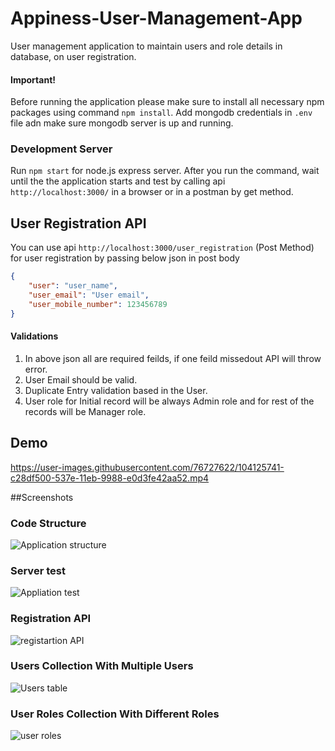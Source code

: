 # Appiness-User-Management-App
User management application to maintain users and role details in database, on user registration.

#### Important!
Before running the application please make sure to install all necessary npm packages using command `npm install`. Add mongodb credentials in `.env` file adn make sure mongodb server is up and running.

### Development Server
Run `npm start` for node.js express server. After you run the command, wait until the the application starts and test by calling api `http://localhost:3000/` in a browser or in a postman by get method.

## User Registration API
You can use api `http://localhost:3000/user_registration` (Post Method) for user registration by passing below json in post body
```json
{
    "user": "user_name",
    "user_email": "User email",
    "user_mobile_number": 123456789
}
```
#### Validations
1. In above json all are required feilds, if one feild missedout API will throw error.
1. User Email should be valid.
1. Duplicate Entry validation based in the User.
1. User role for Initial record will be always Admin role and for rest of the records will be Manager role.

## Demo
https://user-images.githubusercontent.com/76727622/104125741-c28df500-537e-11eb-9988-e0d3fe42aa52.mp4

##Screenshots

### Code Structure
![Application structure](https://user-images.githubusercontent.com/76727622/104125760-e81afe80-537e-11eb-835f-861a75c639c2.png)

### Server test
![Appliation test](https://user-images.githubusercontent.com/76727622/104125782-097bea80-537f-11eb-8487-1a6d48cd7cc0.png)

### Registration API
![registartion API](https://user-images.githubusercontent.com/76727622/104125809-329c7b00-537f-11eb-81f7-e95bbd4ceaae.png)

### Users Collection With Multiple Users
![Users table](https://user-images.githubusercontent.com/76727622/104125833-5233a380-537f-11eb-9b26-5d9a6a82770d.png)

### User Roles Collection With Different Roles
![user roles](https://user-images.githubusercontent.com/76727622/104125862-6e374500-537f-11eb-9286-1acac143eba0.png)


